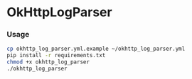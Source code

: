 # OkHttpLogParser

### Usage
```sh
cp okhttp_log_parser.yml.example ~/okhttp_log_parser.yml
pip install -r requirements.txt
chmod +x okhttp_log_parser
./okhttp_log_parser
```
